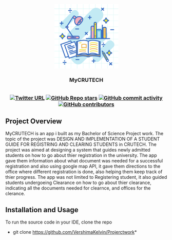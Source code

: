 <p align="center">
   <img src="assets/splash.png", width="200">
</p>
<h3 align="center">MyCRUTECH</>
<br/><br/>  
<div align="center">


<a href="">![Twitter URL](https://img.shields.io/twitter/url?style=social&url=https%3A%2F%2Ftwitter.com%2Fvershimakelvin)</a>
<a href="">![GitHub Repo stars](https://img.shields.io/github/stars/VershimaKelvin/Projerctwork?style=social)</a>
<a href="">![GitHub commit activity](https://img.shields.io/github/commit-activity/m/VershimaKelvin/Projerctwork)</a>
<a href="">![GitHub contributors](https://img.shields.io/github/contributors/VershimaKelvin/Projerctwork)</a>

</div>
   
   
## Project Overview   


MyCRUTECH is an app i built as my Bachelor of Science Project work. The topic of the project was DESIGN AND IMPLEMENTATION OF A STUDENT GUIDE FOR REGISTRING AND CLEARING STUDENTS in CRUTECH. The project was aimed at designing a system that guides newly admitted students on how to go about thier registration in the university. The app gave them information about what document was needed for a successful registration and also using google map API, it gave them directions to the office where different registration is done, also helping them keep track of thier progress. The app was not limited to Registering student, it also guided students undergoeing Clearance on how to go about thier clearance, indicating all the documents needed for clearnce, and offices for the clerance.


## Installation and Usage
To run the source code in your IDE, clone the repo

* git clone https://github.com/VershimaKelvin/Projerctwork*
